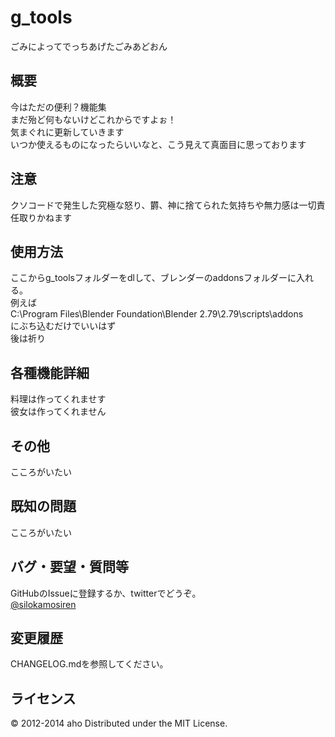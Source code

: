 g_tools
===========
ごみによってでっちあげたごみあどおん

概要
----
今はただの便利？機能集<br>
まだ殆ど何もないけどこれからですよぉ！<br>
気まぐれに更新していきます<br>
いつか使えるものになったらいいなと、こう見えて真面目に思っております

注意
----
クソコードで発生した究極な怒り、欝、神に捨てられた気持ちや無力感は一切責任取りかねます

使用方法
---------
ここからg_toolsフォルダーをdlして、ブレンダーのaddonsフォルダーに入れる。<br>
例えば<br>
C:\Program Files\Blender Foundation\Blender 2.79\2.79\scripts\addons <br>
にぶち込むだけでいいはず<br>
後は祈り

各種機能詳細
-------------------------------
料理は作ってくれませす<br>
彼女は作ってくれません

その他
------
こころがいたい

既知の問題
----------
こころがいたい

バグ・要望・質問等
------------------
GitHubのIssueに登録するか、twitterでどうぞ。  
[@silokamosiren](https://twitter.com/silokamosiren)


変更履歴
--------
CHANGELOG.mdを参照してください。


ライセンス
----------
&copy; 2012-2014 aho
Distributed under the MIT License.  

